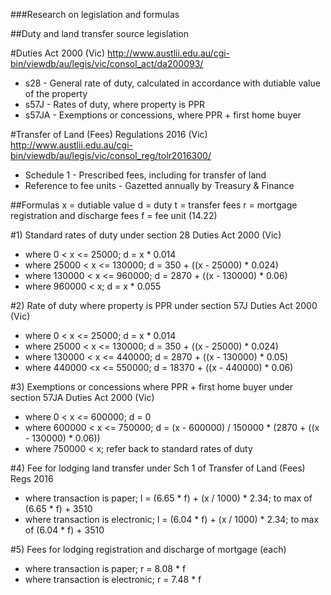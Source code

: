 ###Research on legislation and formulas

##Duty and land transfer source legislation

#Duties Act 2000 (Vic)
http://www.austlii.edu.au/cgi-bin/viewdb/au/legis/vic/consol_act/da200093/
- s28 - General rate of duty, calculated in accordance with dutiable value of the property
- s57J - Rates of duty, where property is PPR
- s57JA - Exemptions or concessions, where PPR + first home buyer

#Transfer of Land (Fees) Regulations 2016 (Vic)
http://www.austlii.edu.au/cgi-bin/viewdb/au/legis/vic/consol_reg/tolr2016300/
- Schedule 1 - Prescribed fees, including for transfer of land
- Reference to fee units - Gazetted annually by Treasury & Finance

##Formulas
x = dutiable value
d = duty
t = transfer fees
r = mortgage registration and discharge fees
f = fee unit (14.22)

#1) Standard rates of duty under section 28 Duties Act 2000 (Vic)
- where 0 < x <= 25000; d = x * 0.014
- where 25000 < x <= 130000; d = 350 + ((x - 25000) * 0.024)
- where 130000 < x <= 960000; d = 2870 + ((x - 130000) * 0.06)
- where 960000 < x; d = x * 0.055

#2) Rate of duty where property is PPR under section 57J Duties Act 2000 (Vic)
- where 0 < x <= 25000; d = x * 0.014
- where 25000 < x <= 130000; d = 350 + ((x - 25000) * 0.024)
- where 130000 < x <= 440000; d =  2870 + ((x - 130000) * 0.05)
- where 440000 <x <= 550000; d = 18370 + ((x - 440000) * 0.06)

#3) Exemptions or concessions where PPR + first home buyer under section 57JA Duties Act 2000 (Vic)
- where 0 < x <= 600000; d = 0
- where 600000 < x <= 750000; d = (x - 600000) / 150000 * (2870 + ((x - 130000) * 0.06))
- where 750000 < x; refer back to standard rates of duty

#4) Fee for lodging land transfer under Sch 1 of Transfer of Land (Fees) Regs 2016
- where transaction is paper; l = (6.65 * f) + (x / 1000) * 2.34; to max of (6.65 * f) + 3510
- where transaction is electronic; l = (6.04 * f) + (x / 1000) * 2.34; to max of (6.04 * f) + 3510

#5) Fees for lodging registration and discharge of mortgage (each)
- where transaction is paper; r = 8.08 * f
- where transaction is electronic; r = 7.48 * f
